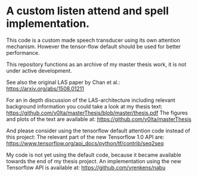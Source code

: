 A custom listen attend and spell implementation.
================================
This code is a custom made speech transducer using its own attention mechanism.
However the tensor-flow default should be used for better performance.

This repository functions as an archive of my master thesis work, it is not under active development.

See also the original LAS paper by Chan et al.:
https://arxiv.org/abs/1508.01211

For an in depth discussion of the LAS-architecture including relevant background information
you could take a look at my thesis text:
https://github.com/v0lta/masterThesis/blob/master/thesis.pdf
The figures and plots of the text are available at:
https://github.com/v0lta/masterThesis

And please consider using the tensorflow default attention code instead of this project:
The relevant part of the new Tensorflow 1.0 API are:
https://www.tensorflow.org/api_docs/python/tf/contrib/seq2seq

My code is not yet using the default code, because it became available towards the end of my thesis
project.
An implementation using the new Tensorflow API is available at:
https://github.com/vrenkens/nabu
